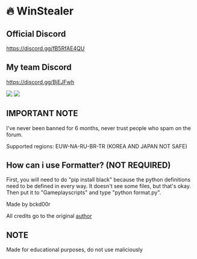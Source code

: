 # 🔥 WinStealer

## Official Discord
https://discord.gg/fB5RfAE4QU
## My team Discord
https://discord.gg/BjEJFwh

<img src="https://flat.badgen.net/badge/RIOT/Undetected./green?icon=terminal">  
<img src="https://flat.badgen.net/badge/RIOT/BANS: 0/red?icon=terminal">

## IMPORTANT NOTE
I've never been banned for 6 months, never trust people who spam on the forum.

Supported regions: EUW-NA-RU-BR-TR (KOREA AND JAPAN NOT SAFE)

## How can i use Formatter? (NOT REQUIRED)

First, you will need to do "pip install black" because the python definitions need to be defined in every way. It doesn't see some files, but that's okay. Then put it to "Gameplayscripts" and type "python format.py".

Made by bckd00r

All credits go to the original [author](https://github.com/CNLouisLiu/LViewLoL)

## NOTE

Made for educational purposes, do not use maliciously
